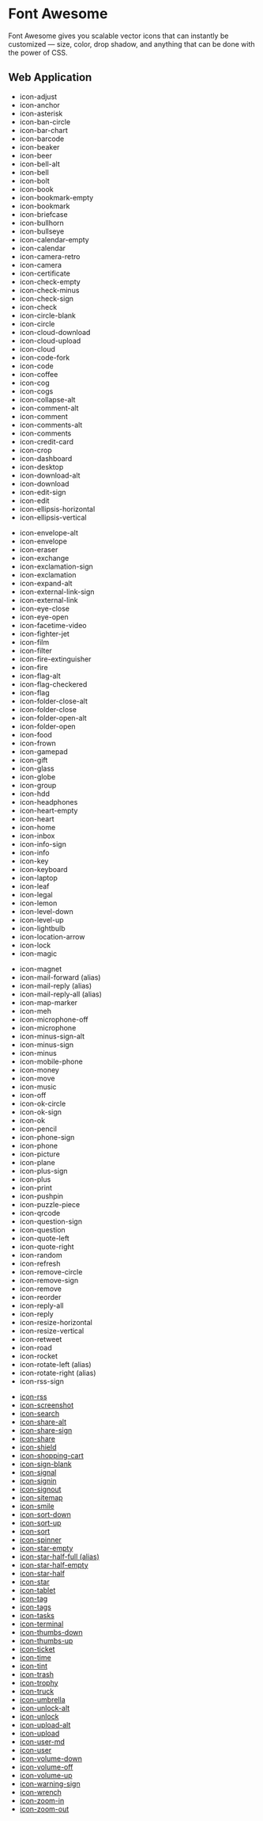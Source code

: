 # Font Awesome #

Font Awesome gives you scalable vector icons that can instantly be customized — size, color, drop shadow, and anything that can be done with the power of CSS.

## Web Application ##

<div class="row-fluid">
  <div class="span3">
    <ul class="the-icons">
      <li><i class="icon-adjust"></i> icon-adjust</a></li>
      <li><i class="icon-anchor"></i> icon-anchor</a></li>
      <li><i class="icon-asterisk"></i> icon-asterisk</a></li>
      <li><i class="icon-ban-circle"></i> icon-ban-circle</a></li>
      <li><i class="icon-bar-chart"></i> icon-bar-chart</a></li>
      <li><i class="icon-barcode"></i> icon-barcode</a></li>
      <li><i class="icon-beaker"></i> icon-beaker</a></li>
      <li><i class="icon-beer"></i> icon-beer</a></li>
      <li><i class="icon-bell-alt"></i> icon-bell-alt</a></li>
      <li><i class="icon-bell"></i> icon-bell</a></li>
      <li><i class="icon-bolt"></i> icon-bolt</a></li>
      <li><i class="icon-book"></i> icon-book</a></li>
      <li><i class="icon-bookmark-empty"></i> icon-bookmark-empty</a></li>
      <li><i class="icon-bookmark"></i> icon-bookmark</a></li>
      <li><i class="icon-briefcase"></i> icon-briefcase</a></li>
      <li><i class="icon-bullhorn"></i> icon-bullhorn</a></li>
      <li><i class="icon-bullseye"></i> icon-bullseye</a></li>
      <li><i class="icon-calendar-empty"></i> icon-calendar-empty</a></li>
      <li><i class="icon-calendar"></i> icon-calendar</a></li>
      <li><i class="icon-camera-retro"></i> icon-camera-retro</a></li>
      <li><i class="icon-camera"></i> icon-camera</a></li>
      <li><i class="icon-certificate"></i> icon-certificate</a></li>
      <li><i class="icon-check-empty"></i> icon-check-empty</a></li>
      <li><i class="icon-check-minus"></i> icon-check-minus</a></li>
      <li><i class="icon-check-sign"></i> icon-check-sign</a></li>
      <li><i class="icon-check"></i> icon-check</a></li>
      <li><i class="icon-circle-blank"></i> icon-circle-blank</a></li>
      <li><i class="icon-circle"></i> icon-circle</a></li>
      <li><i class="icon-cloud-download"></i> icon-cloud-download</a></li>
      <li><i class="icon-cloud-upload"></i> icon-cloud-upload</a></li>
      <li><i class="icon-cloud"></i> icon-cloud</a></li>
      <li><i class="icon-code-fork"></i> icon-code-fork</a></li>
      <li><i class="icon-code"></i> icon-code</a></li>
      <li><i class="icon-coffee"></i> icon-coffee</a></li>
      <li><i class="icon-cog"></i> icon-cog</a></li>
      <li><i class="icon-cogs"></i> icon-cogs</a></li>
      <li><i class="icon-collapse-alt"></i> icon-collapse-alt</a></li>
      <li><i class="icon-comment-alt"></i> icon-comment-alt</a></li>
      <li><i class="icon-comment"></i> icon-comment</a></li>
      <li><i class="icon-comments-alt"></i> icon-comments-alt</a></li>
      <li><i class="icon-comments"></i> icon-comments</a></li>
      <li><i class="icon-credit-card"></i> icon-credit-card</a></li>
      <li><i class="icon-crop"></i> icon-crop</a></li>
      <li><i class="icon-dashboard"></i> icon-dashboard</a></li>
      <li><i class="icon-desktop"></i> icon-desktop</a></li>
      <li><i class="icon-download-alt"></i> icon-download-alt</a></li>
      <li><i class="icon-download"></i> icon-download</a></li>
      <li><i class="icon-edit-sign"></i> icon-edit-sign</a></li>
      <li><i class="icon-edit"></i> icon-edit</a></li>
      <li><i class="icon-ellipsis-horizontal"></i> icon-ellipsis-horizontal</a></li>
      <li><i class="icon-ellipsis-vertical"></i> icon-ellipsis-vertical</a></li>
    </ul>
  </div>
  <div class="span3">
    <ul class="the-icons">
      <li><i class="icon-envelope-alt"></i> icon-envelope-alt</a></li>
      <li><i class="icon-envelope"></i> icon-envelope</a></li>
      <li><i class="icon-eraser"></i> icon-eraser</a></li>
      <li><i class="icon-exchange"></i> icon-exchange</a></li>
      <li><i class="icon-exclamation-sign"></i> icon-exclamation-sign</a></li>
      <li><i class="icon-exclamation"></i> icon-exclamation</a></li>
      <li><i class="icon-expand-alt"></i> icon-expand-alt</a></li>
      <li><i class="icon-external-link-sign"></i> icon-external-link-sign</a></li>
      <li><i class="icon-external-link"></i> icon-external-link</a></li>
      <li><i class="icon-eye-close"></i> icon-eye-close</a></li>
      <li><i class="icon-eye-open"></i> icon-eye-open</a></li>
      <li><i class="icon-facetime-video"></i> icon-facetime-video</a></li>
      <li><i class="icon-fighter-jet"></i> icon-fighter-jet</a></li>
      <li><i class="icon-film"></i> icon-film</a></li>
      <li><i class="icon-filter"></i> icon-filter</a></li>
      <li><i class="icon-fire-extinguisher"></i> icon-fire-extinguisher</a></li>
      <li><i class="icon-fire"></i> icon-fire</a></li>
      <li><i class="icon-flag-alt"></i> icon-flag-alt</a></li>
      <li><i class="icon-flag-checkered"></i> icon-flag-checkered</a></li>
      <li><i class="icon-flag"></i> icon-flag</a></li>
      <li><i class="icon-folder-close-alt"></i> icon-folder-close-alt</a></li>
      <li><i class="icon-folder-close"></i> icon-folder-close</a></li>
      <li><i class="icon-folder-open-alt"></i> icon-folder-open-alt</a></li>
      <li><i class="icon-folder-open"></i> icon-folder-open</a></li>
      <li><i class="icon-food"></i> icon-food</a></li>
      <li><i class="icon-frown"></i> icon-frown</a></li>
      <li><i class="icon-gamepad"></i> icon-gamepad</a></li>
      <li><i class="icon-gift"></i> icon-gift</a></li>
      <li><i class="icon-glass"></i> icon-glass</a></li>
      <li><i class="icon-globe"></i> icon-globe</a></li>
      <li><i class="icon-group"></i> icon-group</a></li>
      <li><i class="icon-hdd"></i> icon-hdd</a></li>
      <li><i class="icon-headphones"></i> icon-headphones</a></li>
      <li><i class="icon-heart-empty"></i> icon-heart-empty</a></li>
      <li><i class="icon-heart"></i> icon-heart</a></li>
      <li><i class="icon-home"></i> icon-home</a></li>
      <li><i class="icon-inbox"></i> icon-inbox</a></li>
      <li><i class="icon-info-sign"></i> icon-info-sign</a></li>
      <li><i class="icon-info"></i> icon-info</a></li>
      <li><i class="icon-key"></i> icon-key</a></li>
      <li><i class="icon-keyboard"></i> icon-keyboard</a></li>
      <li><i class="icon-laptop"></i> icon-laptop</a></li>
      <li><i class="icon-leaf"></i> icon-leaf</a></li>
      <li><i class="icon-legal"></i> icon-legal</a></li>
      <li><i class="icon-lemon"></i> icon-lemon</a></li>
      <li><i class="icon-level-down"></i> icon-level-down</a></li>
      <li><i class="icon-level-up"></i> icon-level-up</a></li>
      <li><i class="icon-lightbulb"></i> icon-lightbulb</a></li>
      <li><i class="icon-location-arrow"></i> icon-location-arrow</a></li>
      <li><i class="icon-lock"></i> icon-lock</a></li>
      <li><i class="icon-magic"></i> icon-magic</a></li>
    </ul>
  </div>
  <div class="span3">
    <ul class="the-icons">
      <li><i class="icon-magnet"></i> icon-magnet</a></li>
      <li><i class="icon-mail-forward"></i> icon-mail-forward <span class="muted">(alias)</span></a></li>
      <li><i class="icon-mail-reply"></i> icon-mail-reply <span class="muted">(alias)</span></a></li>
      <li><i class="icon-mail-reply-all"></i> icon-mail-reply-all <span class="muted">(alias)</span></a></li>
      <li><i class="icon-map-marker"></i> icon-map-marker</a></li>
      <li><i class="icon-meh"></i> icon-meh</a></li>
      <li><i class="icon-microphone-off"></i> icon-microphone-off</a></li>
      <li><i class="icon-microphone"></i> icon-microphone</a></li>
      <li><i class="icon-minus-sign-alt"></i> icon-minus-sign-alt</a></li>
      <li><i class="icon-minus-sign"></i> icon-minus-sign</a></li>
      <li><i class="icon-minus"></i> icon-minus</a></li>
      <li><i class="icon-mobile-phone"></i> icon-mobile-phone</a></li>
      <li><i class="icon-money"></i> icon-money</a></li>
      <li><i class="icon-move"></i> icon-move</a></li>
      <li><i class="icon-music"></i> icon-music</a></li>
      <li><i class="icon-off"></i> icon-off</a></li>
      <li><i class="icon-ok-circle"></i> icon-ok-circle</a></li>
      <li><i class="icon-ok-sign"></i> icon-ok-sign</a></li>
      <li><i class="icon-ok"></i> icon-ok</a></li>
      <li><i class="icon-pencil"></i> icon-pencil</a></li>
      <li><i class="icon-phone-sign"></i> icon-phone-sign</a></li>
      <li><i class="icon-phone"></i> icon-phone</a></li>
      <li><i class="icon-picture"></i> icon-picture</a></li>
      <li><i class="icon-plane"></i> icon-plane</a></li>
      <li><i class="icon-plus-sign"></i> icon-plus-sign</a></li>
      <li><i class="icon-plus"></i> icon-plus</a></li>
      <li><i class="icon-print"></i> icon-print</a></li>
      <li><i class="icon-pushpin"></i> icon-pushpin</a></li>
      <li><i class="icon-puzzle-piece"></i> icon-puzzle-piece</a></li>
      <li><i class="icon-qrcode"></i> icon-qrcode</a></li>
      <li><i class="icon-question-sign"></i> icon-question-sign</a></li>
      <li><i class="icon-question"></i> icon-question</a></li>
      <li><i class="icon-quote-left"></i> icon-quote-left</a></li>
      <li><i class="icon-quote-right"></i> icon-quote-right</a></li>
      <li><i class="icon-random"></i> icon-random</a></li>
      <li><i class="icon-refresh"></i> icon-refresh</a></li>
      <li><i class="icon-remove-circle"></i> icon-remove-circle</a></li>
      <li><i class="icon-remove-sign"></i> icon-remove-sign</a></li>
      <li><i class="icon-remove"></i> icon-remove</a></li>
      <li><i class="icon-reorder"></i> icon-reorder</a></li>
      <li><i class="icon-reply-all"></i> icon-reply-all</a></li>
      <li><i class="icon-reply"></i> icon-reply</a></li>
      <li><i class="icon-resize-horizontal"></i> icon-resize-horizontal</a></li>
      <li><i class="icon-resize-vertical"></i> icon-resize-vertical</a></li>
      <li><i class="icon-retweet"></i> icon-retweet</a></li>
      <li><i class="icon-road"></i> icon-road</a></li>
      <li><i class="icon-rocket"></i> icon-rocket</a></li>
      <li><i class="icon-rotate-left"></i> icon-rotate-left <span class="muted">(alias)</span></a></li>
      <li><i class="icon-rotate-right"></i> icon-rotate-right <span class="muted">(alias)</span></a></li>
      <li><i class="icon-rss-sign"></i> icon-rss-sign</a></li>
    </ul>
  </div>
  <div class="span3">
    <ul class="the-icons">
      <li><a href="../icon/rss"><i class="icon-rss"></i> icon-rss</a></li>
      <li><a href="../icon/screenshot"><i class="icon-screenshot"></i> icon-screenshot</a></li>
      <li><a href="../icon/search"><i class="icon-search"></i> icon-search</a></li>
      <li><a href="../icon/share-alt"><i class="icon-share-alt"></i> icon-share-alt</a></li>
      <li><a href="../icon/share-sign"><i class="icon-share-sign"></i> icon-share-sign</a></li>
      <li><a href="../icon/share"><i class="icon-share"></i> icon-share</a></li>
      <li><a href="../icon/shield"><i class="icon-shield"></i> icon-shield</a></li>
      <li><a href="../icon/shopping-cart"><i class="icon-shopping-cart"></i> icon-shopping-cart</a></li>
      <li><a href="../icon/sign-blank"><i class="icon-sign-blank"></i> icon-sign-blank</a></li>
      <li><a href="../icon/signal"><i class="icon-signal"></i> icon-signal</a></li>
      <li><a href="../icon/signin"><i class="icon-signin"></i> icon-signin</a></li>
      <li><a href="../icon/signout"><i class="icon-signout"></i> icon-signout</a></li>
      <li><a href="../icon/sitemap"><i class="icon-sitemap"></i> icon-sitemap</a></li>
      <li><a href="../icon/smile"><i class="icon-smile"></i> icon-smile</a></li>
      <li><a href="../icon/sort-down"><i class="icon-sort-down"></i> icon-sort-down</a></li>
      <li><a href="../icon/sort-up"><i class="icon-sort-up"></i> icon-sort-up</a></li>
      <li><a href="../icon/sort"><i class="icon-sort"></i> icon-sort</a></li>
      <li><a href="../icon/spinner"><i class="icon-spinner"></i> icon-spinner</a></li>
      <li><a href="../icon/star-empty"><i class="icon-star-empty"></i> icon-star-empty</a></li>
      <li><a href="../icon/star-half-full"><i class="icon-star-half-full"></i> icon-star-half-full <span class="muted">(alias)</span></a></li>
      <li><a href="../icon/star-half-empty"><i class="icon-star-half-empty"></i> icon-star-half-empty</a></li>
      <li><a href="../icon/star-half"><i class="icon-star-half"></i> icon-star-half</a></li>
      <li><a href="../icon/star"><i class="icon-star"></i> icon-star</a></li>
      <li><a href="../icon/tablet"><i class="icon-tablet"></i> icon-tablet</a></li>
      <li><a href="../icon/tag"><i class="icon-tag"></i> icon-tag</a></li>
      <li><a href="../icon/tags"><i class="icon-tags"></i> icon-tags</a></li>
      <li><a href="../icon/tasks"><i class="icon-tasks"></i> icon-tasks</a></li>
      <li><a href="../icon/terminal"><i class="icon-terminal"></i> icon-terminal</a></li>
      <li><a href="../icon/thumbs-down"><i class="icon-thumbs-down"></i> icon-thumbs-down</a></li>
      <li><a href="../icon/thumbs-up"><i class="icon-thumbs-up"></i> icon-thumbs-up</a></li>
      <li><a href="../icon/ticket"><i class="icon-ticket"></i> icon-ticket</a></li>
      <li><a href="../icon/time"><i class="icon-time"></i> icon-time</a></li>
      <li><a href="../icon/tint"><i class="icon-tint"></i> icon-tint</a></li>
      <li><a href="../icon/trash"><i class="icon-trash"></i> icon-trash</a></li>
      <li><a href="../icon/trophy"><i class="icon-trophy"></i> icon-trophy</a></li>
      <li><a href="../icon/truck"><i class="icon-truck"></i> icon-truck</a></li>
      <li><a href="../icon/umbrella"><i class="icon-umbrella"></i> icon-umbrella</a></li>
      <li><a href="../icon/unlock-alt"><i class="icon-unlock-alt"></i> icon-unlock-alt</a></li>
      <li><a href="../icon/unlock"><i class="icon-unlock"></i> icon-unlock</a></li>
      <li><a href="../icon/upload-alt"><i class="icon-upload-alt"></i> icon-upload-alt</a></li>
      <li><a href="../icon/upload"><i class="icon-upload"></i> icon-upload</a></li>
      <li><a href="../icon/user-md"><i class="icon-user-md"></i> icon-user-md</a></li>
      <li><a href="../icon/user"><i class="icon-user"></i> icon-user</a></li>
      <li><a href="../icon/volume-down"><i class="icon-volume-down"></i> icon-volume-down</a></li>
      <li><a href="../icon/volume-off"><i class="icon-volume-off"></i> icon-volume-off</a></li>
      <li><a href="../icon/volume-up"><i class="icon-volume-up"></i> icon-volume-up</a></li>
      <li><a href="../icon/warning-sign"><i class="icon-warning-sign"></i> icon-warning-sign</a></li>
      <li><a href="../icon/wrench"><i class="icon-wrench"></i> icon-wrench</a></li>
      <li><a href="../icon/zoom-in"><i class="icon-zoom-in"></i> icon-zoom-in</a></li>
      <li><a href="../icon/zoom-out"><i class="icon-zoom-out"></i> icon-zoom-out</a></li>    </ul>
  </div>
</section>